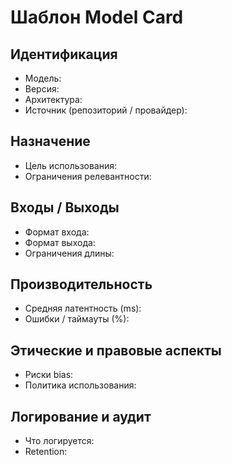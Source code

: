 # Шаблон Model Card

## Идентификация

- Модель:
- Версия:
- Архитектура:
- Источник (репозиторий / провайдер):

## Назначение

- Цель использования:
- Ограничения релевантности:

## Входы / Выходы

- Формат входа:
- Формат выхода:
- Ограничения длины:

## Производительность

- Средняя латентность (ms):
- Ошибки / таймауты (%):

## Этические и правовые аспекты

- Риски bias:
- Политика использования:

## Логирование и аудит

- Что логируется:
- Retention:
